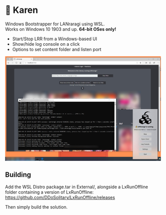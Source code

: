 
# 🐝 Karen

Windows Bootstrapper for LANraragi using WSL.  
Works on Windows 10 1903 and up. 
**64-bit OSes only!**  

* Start/Stop LRR from a Windows-based UI
* Show/hide log console on a click
* Options to set content folder and listen port

![scr](./screenshot.jpg)

## Building

Add the WSL Distro package.tar in External/, alongside a LxRunOffline folder containing a version of LxRunOffline: https://github.com/DDoSolitary/LxRunOffline/releases

Then simply build the solution.  
